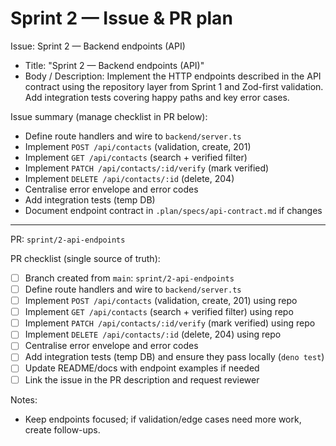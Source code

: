 # Sprint 2 — Issue & PR plan

Issue: Sprint 2 — Backend endpoints (API)

- Title: "Sprint 2 — Backend endpoints (API)"
- Body / Description: Implement the HTTP endpoints described in the API contract
  using the repository layer from Sprint 1 and Zod-first validation. Add
  integration tests covering happy paths and key error cases.

Issue summary (manage checklist in PR below):

- Define route handlers and wire to `backend/server.ts`
- Implement `POST /api/contacts` (validation, create, 201)
- Implement `GET /api/contacts` (search + verified filter)
- Implement `PATCH /api/contacts/:id/verify` (mark verified)
- Implement `DELETE /api/contacts/:id` (delete, 204)
- Centralise error envelope and error codes
- Add integration tests (temp DB)
- Document endpoint contract in `.plan/specs/api-contract.md` if changes

---

PR: `sprint/2-api-endpoints`

PR checklist (single source of truth):

- [ ] Branch created from `main`: `sprint/2-api-endpoints`
- [ ] Define route handlers and wire to `backend/server.ts`
- [ ] Implement `POST /api/contacts` (validation, create, 201) using repo
- [ ] Implement `GET /api/contacts` (search + verified filter) using repo
- [ ] Implement `PATCH /api/contacts/:id/verify` (mark verified) using repo
- [ ] Implement `DELETE /api/contacts/:id` (delete, 204) using repo
- [ ] Centralise error envelope and error codes
- [ ] Add integration tests (temp DB) and ensure they pass locally (`deno test`)
- [ ] Update README/docs with endpoint examples if needed
- [ ] Link the issue in the PR description and request reviewer

Notes:

- Keep endpoints focused; if validation/edge cases need more work, create
  follow-ups.
